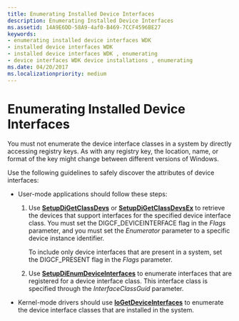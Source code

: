 ```yaml
---
title: Enumerating Installed Device Interfaces
description: Enumerating Installed Device Interfaces
ms.assetid: 14A9E6DD-58A9-4af0-B469-7CCF4596BE27
keywords:
- enumerating installed device interfaces WDK
- installed device interfaces WDK
- installed device interfaces WDK , enumerating
- device interfaces WDK device installations , enumerating
ms.date: 04/20/2017
ms.localizationpriority: medium
---
```


# Enumerating Installed Device Interfaces


You must not enumerate the device interface classes in a system by directly accessing registry keys. As with any registry key, the location, name, or format of the key might change between different versions of Windows.

Use the following guidelines to safely discover the attributes of device interfaces:

-   User-mode applications should follow these steps:

    1.  Use [**SetupDiGetClassDevs**](https://docs.microsoft.com/windows/desktop/api/setupapi/nf-setupapi-setupdigetclassdevsw) or [**SetupDiGetClassDevsEx**](https://docs.microsoft.com/windows/desktop/api/setupapi/nf-setupapi-setupdigetclassdevsexa) to retrieve the devices that support interfaces for the specified device interface class. You must set the DIGCF_DEVICEINTERFACE flag in the *Flags* parameter, and you must set the *Enumerator* parameter to a specific device instance identifier.

        To include only device interfaces that are present in a system, set the DIGCF_PRESENT flag in the *Flags* parameter.

    2.  Use [**SetupDiEnumDeviceInterfaces**](https://docs.microsoft.com/windows/desktop/api/setupapi/nf-setupapi-setupdienumdeviceinterfaces) to enumerate interfaces that are registered for a device interface class. This interface class is specified through the *InterfaceClassGuid* parameter.

-   Kernel-mode drivers should use [**IoGetDeviceInterfaces**](https://docs.microsoft.com/windows-hardware/drivers/ddi/wdm/nf-wdm-iogetdeviceinterfaces) to enumerate the device interface classes that are installed in the system.

 

 






